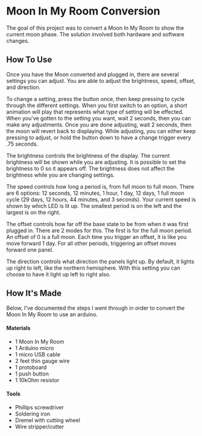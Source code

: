 Moon In My Room Conversion
==========================

The goal of this project was to convert a Moon In My Room to show the current moon phase.
The solution involved both hardware and software changes.

How To Use
----------

Once you have the Moon converted and plugged in, there are several settings you can adjust.
You are able to adjust the brightness, speed, offset, and direction.

To change a setting, press the button once, then keep pressing to cycle through the different settings.
When you first switch to an option, a short animation will play that represents what type of setting will be effected.
When you've gotten to the setting you want, wait 2 seconds, then you can make any adjustments.
Once you are done adjusting, wait 2 seconds, then the moon will revert back to displaying.
While adjusting, you can either keep pressing to adjust, or hold the button down to have a change trigger every .75 seconds.

The brightness controls the brightness of the display.
The current brightness will be shown while you are adjusting.
It is possible to set the brightness to 0 so it appears off.
The brightness does not affect the brightness while you are changing settings.

The speed controls how long a period is, from full moon to full moon.
There are 6 options: 12 seconds, 12 minutes, 1 hour, 1 day, 12 days, 1 full moon cycle (29 days, 12 hours, 44 minutes, and 3 seconds).
Your current speed is shown by which LED is lit up.
The smallest period is on the left and the largest is on the right.

The offset controls how far off the base state to be from when it was first plugged in.
There are 2 modes for this.
The first is for the full moon period.
An offset of 0 is a full moon.
Each time you trigger an offset, it is like you move forward 1 day.
For all other periods, triggering an offset moves forward one panel.

The direction controls what direction the panels light up.
By default, it lights up right to left, like the northern hemisphere.
With this setting you can choose to have it light up left to right also.

How It's Made
-------------

Below, I've documented the steps I went through in order to convert the Moon In My Room to use an arduino.

#### Materials

 * 1 Moon In My Room
 * 1 Arduino micro
 * 1 micro USB cable
 * 2 feet thin gauge wire
 * 1 protoboard
 * 1 push button
 * 1 10kOhm resistor

#### Tools

 * Phillips screwdriver
 * Soldering iron
 * Dremel with cutting wheel
 * Wire stripper/cutter
